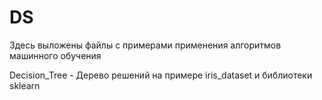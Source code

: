 # DS
Здесь выложены файлы с примерами применения алгоритмов машинного обучения

Decision_Tree -  Дерево решений на примере iris_dataset и библиотеки sklearn
